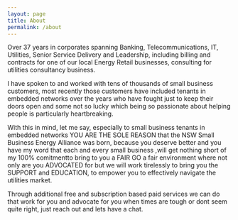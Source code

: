 ```yaml
---
layout: page
title: About
permalink: /about
---
```



<p>Over 37 years in corporates spanning Banking, Telecommunications, IT, Utilities, Senior Service Delivery and Leadership, including billing and contracts for one of our local Energy Retail businesses, consulting for  utilities consultancy business.

I have spoken to and worked with tens of thousands of small business customers, most recently those customers have included tenants in embedded networks over the years who have fought just to keep their doors open and some not so lucky which being so passionate about helping people is particularly heartbreaking.
</p>

<p>With this in mind, let me say, especially to small business tenants in embedded networks YOU ARE THE SOLE REASON that the NSW Small Business Energy Alliance was born, because you deserve better and you have my word that each and every small business ,will get nothing short of my 100% comitmentto bring to you a FAIR GO a fair environment where not only are you ADVOCATED for but we will work tirelessly to bring you the SUPPORT and EDUCATION, to empower you to effectively navigate the utilities market.</p>
<p>Through additional free and subscription based paid services we can do that work for you and advocate for you when times are tough or dont seem quite right, just reach out and lets have a chat.</p>  


